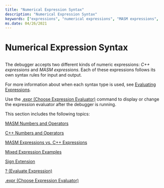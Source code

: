 ```yaml
---
title: "Numerical Expression Syntax"
description: "Numerical Expression Syntax"
keywords: ["expressions", "numerical expressions", "MASM expressions", "C++ expressions", "syntax rules for commands, numerical expressions", "syntax rules for commands, MASM expressions", "syntax rules for commands, C++ expressions"]
ms.date: 04/26/2021
---
```


# Numerical Expression Syntax


## <span id="ddk_numerical_expression_syntax_dbg"></span><span id="DDK_NUMERICAL_EXPRESSION_SYNTAX_DBG"></span>


The debugger accepts two different kinds of numeric expressions: *C++ expressions* and *MASM expressions*. Each of these expressions follows its own syntax rules for input and output.

For more information about when each syntax type is used, see [Evaluating Expressions](evaluating-expressions.md).

Use the [.expr (Choose Expression Evaluator)](-expr--choose-expression-evaluator-.md) command to display or change the expression evaluator after the debugger is running.

This section includes the following topics:

[MASM Numbers and Operators](masm-numbers-and-operators.md)

[C++ Numbers and Operators](c---numbers-and-operators.md)

[MASM Expressions vs. C++ Expressions](masm-expressions-vs--c---expressions.md)

[Mixed Expression Examples](expression-examples.md)

[Sign Extension](sign-extension.md)

[? (Evaluate Expression)](---evaluate-expression-.md)

[.expr (Choose Expression Evaluator)](-expr--choose-expression-evaluator-.md)



